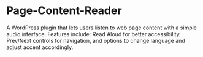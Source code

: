 # Page-Content-Reader
A WordPress plugin that lets users listen to web page content with a simple audio interface. Features include: Read Aloud for better accessibility, Prev/Next controls for navigation, and options to change language and adjust accent accordingly.
